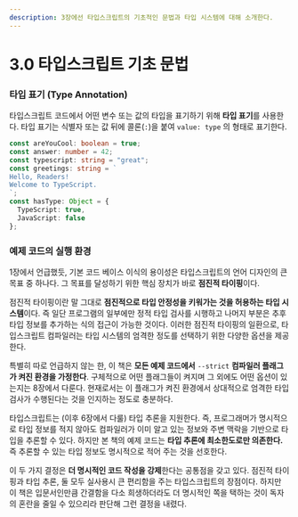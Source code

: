 ```yaml
---
description: 3장에선 타입스크립트의 기초적인 문법과 타입 시스템에 대해 소개한다.
---
```


# 3.0 타입스크립트 기초 문법

### **타입 표기 \(Type Annotation\)**

타입스크립트 코드에서 어떤 변수 또는 값의 타입을 표기하기 위해 **타입 표기**를 사용한다. 타입 표기는 식별자 또는 값 뒤에 콜론\(`:`\)을 붙여 `value: type` 의 형태로 표기한다.

```typescript
const areYouCool: boolean = true;
const answer: number = 42;
const typescript: string = "great";
const greetings: string = `
Hello, Readers!
Welcome to TypeScript.
`;
const hasType: Object = {
  TypeScript: true,
  JavaScript: false
};
```

### **예제 코드의 실행 환경**

1장에서 언급했듯, 기본 코드 베이스 이식의 용이성은 타입스크립트의 언어 디자인의 큰 목표 중 하나다. 그 목표를 달성하기 위한 핵심 장치가 바로 **점진적 타이핑**이다.

점진적 타이핑이란 말 그대로 **점진적으로 타입 안정성을 키워가는 것을 허용하는 타입 시스템**이다. 즉 일단 프로그램의 일부에만 정적 타입 검사를 시행하고 나머지 부분은 추후 타입 정보를 추가하는 식의 접근이 가능한 것이다. 이러한 점진적 타이핑의 일환으로, 타입스크립트 컴파일러는 타입 시스템의 엄격한 정도를 선택하기 위한 다양한 옵션을 제공한다.

특별히 따로 언급하지 않는 한, 이 책은 **모든 예제 코드에서** `--strict` **컴파일러 플래그가 켜진 환경을 가정한다**. 구체적으로 어떤 플래그들이 켜지며 그 외에도 어떤 옵션이 있는지는 8장에서 다룬다. 현재로서는 이 플래그가 켜진 환경에서 상대적으로 엄격한 타입 검사가 수행된다는 것을 인지하는 정도로 충분하다.

타입스크립트는 \(이후 6장에서 다룰\) 타입 추론을 지원한다. 즉, 프로그래머가 명시적으로 타입 정보를 적지 않아도 컴파일러가 이미 알고 있는 정보와 주변 맥락을 기반으로 타입을 추론할 수 있다. 하지만 본 책의 예제 코드는 **타입 추론에 최소한도로만 의존한다.** 즉 추론할 수 있는 타입 정보도 명시적으로 적어 주는 것을 선호한다.

이 두 가지 결정은 **더 명시적인 코드 작성을 강제**한다는 공통점을 갖고 있다. 점진적 타이핑과 타입 추론, 둘 모두 실사용시 큰 편리함을 주는 타입스크립트의 장점이다. 하지만 이 책은 입문서인만큼 간결함을 다소 희생하더라도 더 명시적인 쪽을 택하는 것이 독자의 혼란을 줄일 수 있으리라 판단해 그런 결정을 내렸다.

